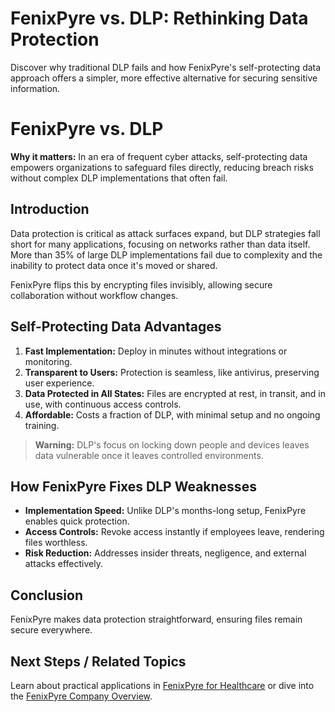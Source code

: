 # FenixPyre vs. DLP: Rethinking Data Protection

Discover why traditional DLP fails and how FenixPyre's self-protecting data approach offers a simpler, more effective alternative for securing sensitive information.


# FenixPyre vs. DLP

**Why it matters:** In an era of frequent cyber attacks, self-protecting data empowers organizations to safeguard files directly, reducing breach risks without complex DLP implementations that often fail.

## Introduction
Data protection is critical as attack surfaces expand, but DLP strategies fall short for many applications, focusing on networks rather than data itself. More than 35% of large DLP implementations fail due to complexity and the inability to protect data once it's moved or shared.

FenixPyre flips this by encrypting files invisibly, allowing secure collaboration without workflow changes.

## Self-Protecting Data Advantages
1. **Fast Implementation:** Deploy in minutes without integrations or monitoring.
2. **Transparent to Users:** Protection is seamless, like antivirus, preserving user experience.
3. **Data Protected in All States:** Files are encrypted at rest, in transit, and in use, with continuous access controls.
4. **Affordable:** Costs a fraction of DLP, with minimal setup and no ongoing training.

> **Warning:** DLP's focus on locking down people and devices leaves data vulnerable once it leaves controlled environments.

## How FenixPyre Fixes DLP Weaknesses
- **Implementation Speed:** Unlike DLP's months-long setup, FenixPyre enables quick protection.
- **Access Controls:** Revoke access instantly if employees leave, rendering files worthless.
- **Risk Reduction:** Addresses insider threats, negligence, and external attacks effectively.

## Conclusion
FenixPyre makes data protection straightforward, ensuring files remain secure everywhere.

## Next Steps / Related Topics
Learn about practical applications in [FenixPyre for Healthcare](/files/Media/Files/FenixPyre-for-Healthcare) or dive into the [FenixPyre Company Overview](/files/Media/Files/FenixPyre-Company-Overview).

